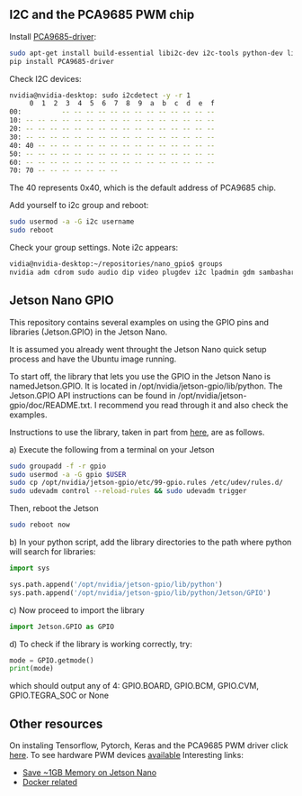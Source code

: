 ## I2C and the PCA9685 PWM chip

Install [PCA9685-driver](https://github.com/voidpp/PCA9685-driver):

```bash 
sudo apt-get install build-essential libi2c-dev i2c-tools python-dev libffi-dev
pip install PCA9685-driver
```

Check I2C devices:

```bash
nvidia@nvidia-desktop: sudo i2cdetect -y -r 1
     0  1  2  3  4  5  6  7  8  9  a  b  c  d  e  f
00:          -- -- -- -- -- -- -- -- -- -- -- -- -- 
10: -- -- -- -- -- -- -- -- -- -- -- -- -- -- -- -- 
20: -- -- -- -- -- -- -- -- -- -- -- -- -- -- -- -- 
30: -- -- -- -- -- -- -- -- -- -- -- -- -- -- -- -- 
40: 40 -- -- -- -- -- -- -- -- -- -- -- -- -- -- -- 
50: -- -- -- -- -- -- -- -- -- -- -- -- -- -- -- -- 
60: -- -- -- -- -- -- -- -- -- -- -- -- -- -- -- -- 
70: 70 -- -- -- -- -- -- --                         
```
The 40 represents 0x40, which is the default address of PCA9685 chip.

Add yourself to i2c group and reboot:

```bash
sudo usermod -a -G i2c username
sudo reboot
```

Check your group settings. Note i2c appears:

```bash
vidia@nvidia-desktop:~/repositories/nano_gpio$ groups
nvidia adm cdrom sudo audio dip video plugdev i2c lpadmin gdm sambashare gpio
```


## Jetson Nano GPIO

This repository contains several examples on using the GPIO pins and libraries (Jetson.GPIO) in the Jetson Nano.

It is assumed you already went throught the Jetson Nano quick setup process and have the Ubuntu image running.

To start off, the library that lets you use the GPIO in the Jetson Nano is namedJetson.GPIO. It is located in /opt/nvidia/jetson-gpio/lib/python. The Jetson.GPIO API instructions can be found in /opt/nvidia/jetson-gpio/doc/README.txt. I recommend you read through it and also check the examples.

Instructions to use the library, taken in part from [here](https://github.com/NVIDIA-AI-IOT/jetbot/issues/18), are as follows.

a) Execute the following from a terminal on your Jetson

```bash
sudo groupadd -f -r gpio
sudo usermod -a -G gpio $USER
sudo cp /opt/nvidia/jetson-gpio/etc/99-gpio.rules /etc/udev/rules.d/
sudo udevadm control --reload-rules && sudo udevadm trigger
```
Then, reboot the Jetson

```bash
sudo reboot now
```

b) In your python script, add the library directories to the path where python will search for libraries:

```python
import sys

sys.path.append('/opt/nvidia/jetson-gpio/lib/python')
sys.path.append('/opt/nvidia/jetson-gpio/lib/python/Jetson/GPIO')
```

c) Now proceed to import the library

```python
import Jetson.GPIO as GPIO
```

d) To check if the library is working correctly, try:

```python
mode = GPIO.getmode()
print(mode) 
```

which should output any of 4: GPIO.BOARD, GPIO.BCM, GPIO.CVM, GPIO.TEGRA_SOC or
None



## Other resources

On instaling Tensorflow, Pytorch, Keras and the PCA9685 PWM driver click [here](https://medium.com/@feicheung2016/getting-started-with-jetson-nano-and-autonomous-donkey-car-d4f25bbd1c83).
To see hardware PWM devices [available](https://devtalk.nvidia.com/default/topic/1049655/jetson-nano/how-do-i-use-pwm-on-jetson-nano-/post/5328800/#5328800)
Interesting links:
- [Save ~1GB Memory on Jetson Nano](https://www.zaferarican.com/post/how-to-save-1gb-memory-on-jetson-nano-by-installing-lubuntu-desktop)
- [Docker related](https://blog.hypriot.com/post/nvidia-jetson-nano-intro/)


